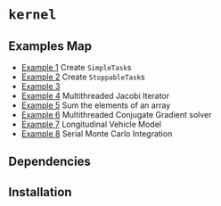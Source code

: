 # ```kernel```


## Examples Map

- <a href="https://github.com/pockerman/compute_engine/tree/master/kernel/examples/example_1">Example 1</a> Create ```SimpleTask```s
- <a href="https://github.com/pockerman/compute_engine/tree/master/kernel/examples/example_2">Example 2</a> Create  ```StoppableTask```s
- <a href="https://github.com/pockerman/compute_engine/tree/master/kernel/examples/example_3">Example 3</a>
- <a href="https://github.com/pockerman/compute_engine/tree/master/kernel/examples/example_4">Example 4</a> Multithreaded Jacobi Iterator
- <a href="https://github.com/pockerman/compute_engine/tree/master/kernel/examples/example_5">Example 5</a> Sum the elements of an array 
- <a href="https://github.com/pockerman/compute_engine/tree/master/kernel/examples/example_6">Example 6</a> Multithreaded Conjugate Gradient solver
- <a href="#">Example 7</a> Longitudinal Vehicle Model
- <a href="https://github.com/pockerman/compute_engine/blob/master/kernel/examples/example_8">Example 8</a> Serial Monte Carlo Integration

## Dependencies

## Installation


